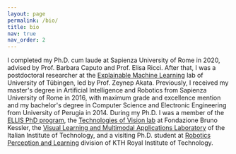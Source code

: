 ```yaml
---
layout: page
permalink: /bio/
title: bio
nav: true
nav_order: 2
---
```


I completed my Ph.D. cum laude at Sapienza University of Rome in 2020, advised by Prof. Barbara Caputo and Prof. Elisa Ricci. After that, I was a postdoctoral researcher at the <a href="https://eml-unitue.de/">Explainable Machine Learning</a> lab of University of Tübingen, led by Prof. Zeynep Akata. Previously, I received my master's degree in Artificial Intelligence and Robotics from Sapienza University of Rome in 2016, with maximum grade and excellence mention and my bachelor's degree in Computer Science and Electronic Engineering from University of Perugia in 2014. During my Ph.D. I was a member of the <a href="https://ellis.eu/phd-postdoc">ELLIS PhD program</a>, the <a href="https://tev.fbk.eu/">Technologies of Vision lab</a> at Fondazione Bruno Kessler, the <a href="http://vandal.polito.it/">Visual Learning and Multimodal Applications Laboratory</a> of the Italian Institute of Technology, and a visiting Ph.D. student at <a href="https://www.kth.se/is/rpl/division-of-robotics-perception-and-learning-1.779439">Robotics Perception and Learning</a> division of KTH Royal Institute of Technology.

